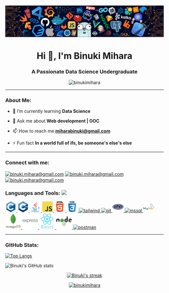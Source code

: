 ![Github Banner](https://github.com/BinukiMihara/BinukiMihara/blob/main/wallpaper.png)
<h1 align="center">Hi 👋, I'm Binuki Mihara</h1>
<h3 align="center">A Passionate Data Science Undergraduate</h3>

<p align="center"> <img src="https://komarev.com/ghpvc/?username=binukimihara&label=Profile%20views&color=0e75b6&style=flat" alt="binukimihara" /> </p>

---
### About Me:
- 🌱 I’m currently learning **Data Science**

- 💬 Ask me about **Web development | OOC**

- 📫 How to reach me **miharabinuki@gmail.com**

- ⚡ Fun fact **In a world full of ifs, be someone's else's else**

---

<h3 align="left">Connect with me:</h3>
<p align="left">
<a href="https://www.linkedin.com/in/binuki-mihara-606628283/" target="blank"><img align="center" src="https://raw.githubusercontent.com/rahuldkjain/github-profile-readme-generator/master/src/images/icons/Social/linked-in-alt.svg" alt="binuki.mihara@gmail.com" height="40" width="50" /></a>
<a href="https://www.facebook.com/profile.php?id=100084628436825&mibextid=ZbWKwL" target="blank"><img align="center" src="https://raw.githubusercontent.com/rahuldkjain/github-profile-readme-generator/master/src/images/icons/Social/facebook.svg" alt="binuki.mihara@gmail.com" height="40" width="50" /></a>
<a href="https://instagram.com/binukimihara" target="blank"><img align="center" src="https://raw.githubusercontent.com/rahuldkjain/github-profile-readme-generator/master/src/images/icons/Social/instagram.svg" alt="binuki.mihara@gmail.com" height="40" width="50" /></a>
</p>

<h3 align="left">Languages and Tools: <img src = "https://media2.giphy.com/media/QssGEmpkyEOhBCb7e1/giphy.gif?cid=ecf05e47a0n3gi1bfqntqmob8g9aid1oyj2wr3ds3mg700bl&rid=giphy.gif" width = 32px></h3>
<p align="left"> 
<a href="https://www.cprogramming.com/" target="_blank" rel="noreferrer"> <img src="https://raw.githubusercontent.com/devicons/devicon/master/icons/c/c-original.svg" alt="c" width="35" height="35"/> </a>
<a href="https://www.w3schools.com/cpp/" target="_blank" rel="noreferrer"> <img src="https://raw.githubusercontent.com/devicons/devicon/master/icons/cplusplus/cplusplus-original.svg" alt="cplusplus" width="35" height="35"/> </a> 
<a href="https://www.java.com" target="_blank" rel="noreferrer"> <img src="https://raw.githubusercontent.com/devicons/devicon/master/icons/java/java-original.svg" alt="java" width="35" height="35"/> </a> 
<a href="https://developer.mozilla.org/en-US/docs/Web/JavaScript" target="_blank" rel="noreferrer"> <img src="https://raw.githubusercontent.com/devicons/devicon/master/icons/javascript/javascript-original.svg" alt="javascript" width="35" height="35"/> </a> 
<a href="https://www.w3.org/html/" target="_blank" rel="noreferrer"> <img src="https://raw.githubusercontent.com/devicons/devicon/master/icons/html5/html5-original-wordmark.svg" alt="html5" width="35" height="35"/> </a> 
<a href="https://www.w3schools.com/css/" target="_blank" rel="noreferrer"> <img src="https://raw.githubusercontent.com/devicons/devicon/master/icons/css3/css3-original-wordmark.svg" alt="css3" width="35" height="35"/> </a>
<a href="https://tailwindcss.com/" target="_blank" rel="noreferrer"> <img src="https://www.vectorlogo.zone/logos/tailwindcss/tailwindcss-icon.svg" alt="tailwind" width="35" height="35"/> </a> 
<a href="https://git-scm.com/" target="_blank" rel="noreferrer"> <img src="https://www.vectorlogo.zone/logos/git-scm/git-scm-icon.svg" alt="git" width="35" height="35"/> </a> 
<a href="https://www.php.net" target="_blank" rel="noreferrer"> <img src="https://raw.githubusercontent.com/devicons/devicon/master/icons/php/php-original.svg" alt="php" width="35" height="35"/> </a> 
<a href="https://www.microsoft.com/en-us/sql-server" target="_blank" rel="noreferrer"> <img src="https://www.svgrepo.com/show/303229/microsoft-sql-server-logo.svg" alt="mssql" width="35" height="35"/> </a> 
<a href="https://www.mysql.com/" target="_blank" rel="noreferrer"> <img src="https://raw.githubusercontent.com/devicons/devicon/master/icons/mysql/mysql-original-wordmark.svg" alt="mysql" width="35" height="35"/> </a>
<a href="https://www.mongodb.com/" target="_blank" rel="noreferrer"> <img src="https://raw.githubusercontent.com/devicons/devicon/master/icons/mongodb/mongodb-original-wordmark.svg" alt="mongodb" width="50" height="50"/> </a>
<a href="https://expressjs.com" target="_blank" rel="noreferrer"> <img src="https://raw.githubusercontent.com/devicons/devicon/master/icons/express/express-original-wordmark.svg" alt="express" width="50" height="50"/> </a>
<a href="https://reactjs.org/" target="_blank" rel="noreferrer"> <img src="https://raw.githubusercontent.com/devicons/devicon/master/icons/react/react-original-wordmark.svg" alt="react" width="50" height="50"/> </a> 
<a href="https://nodejs.org" target="_blank" rel="noreferrer"> <img src="https://raw.githubusercontent.com/devicons/devicon/master/icons/nodejs/nodejs-original-wordmark.svg" alt="nodejs" width="50" height="50"/> </a> 
<a href="https://postman.com" target="_blank" rel="noreferrer"> <img src="https://www.vectorlogo.zone/logos/getpostman/getpostman-icon.svg" alt="postman" width="50" height="50"/> </a> 
</p>

---
### GitHub Stats:
[![Top Langs](https://github-readme-stats.vercel.app/api/top-langs/?username=binukimihara&theme=great-gatsby&layout=compact)](https://github.com/binukimihara)
</br>

![Binuki's GitHub stats](https://github-readme-stats.vercel.app/api?username=binukimihara&show_icons=true&count_private=true&theme=great-gatsby) </br>


<p align="center">
    <a href="https://github.com/binukimihara/github-readme-streak-stats">
        <img title="🔥 Get streak stats for your profile at git.io/streak-stats" alt="Binuki's streak" src="https://github-readme-streak-stats.herokuapp.com/?user=binukimihara&theme=black-ice&hide_border=true&stroke=0000&background=060A0CD0"/>
    </a>
</p>
   

<p align="center"> <a href="https://github.com/ryo-ma/github-profile-trophy"><img src="https://github-profile-trophy.vercel.app/?username=binukimihara" alt="binukimihara" /></a> </p>


